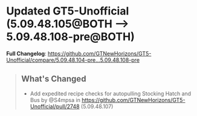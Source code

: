# Updated GT5-Unofficial (5.09.48.105@BOTH --> 5.09.48.108-pre@BOTH)
**Full Changelog**: https://github.com/GTNewHorizons/GT5-Unofficial/compare/5.09.48.104-pre...5.09.48.108-pre
>## What's Changed
> * Add expedited recipe checks for autopulling Stocking Hatch and Bus by @S4mpsa in https://github.com/GTNewHorizons/GT5-Unofficial/pull/2748 (5.09.48.107)
>

